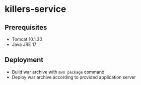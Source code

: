 # killers-service

## Prerequisites

- Tomcat 10.1.30
- Java JRE 17

## Deployment

- Build war archive with `mvn package` command
- Deploy war archive according to provided application server